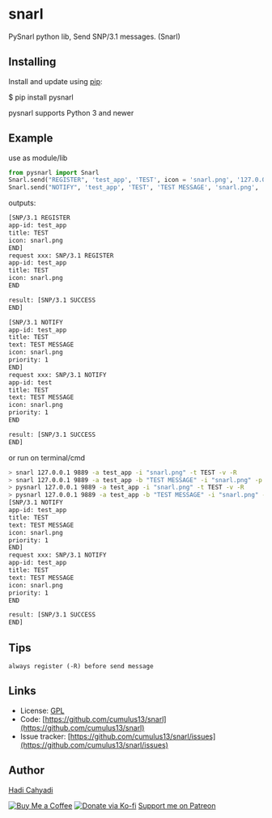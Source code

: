 # snarl

PySnarl python lib, Send SNP/3.1 messages. (Snarl)

## Installing

Install and update using [pip](https://pip.pypa.io/en/stable/quickstart/):

$ pip install pysnarl

pysnarl supports Python 3 and newer

## Example

use as module/lib

```python
from pysnarl import Snarl
Snarl.send("REGISTER", 'test_app', 'TEST', icon = 'snarl.png', '127.0.0.1', 9899, verbose = True)
Snarl.send("NOTIFY", 'test_app', 'TEST', 'TEST MESSAGE', 'snarl.png', '127.0.0.1', 9899, priority = 1, verbose = True)
```

outputs:
```bash
[SNP/3.1 REGISTER
app-id: test_app
title: TEST
icon: snarl.png
END]
request xxx: SNP/3.1 REGISTER
app-id: test_app
title: TEST
icon: snarl.png
END

result: [SNP/3.1 SUCCESS
END]

[SNP/3.1 NOTIFY
app-id: test_app
title: TEST
text: TEST MESSAGE
icon: snarl.png
priority: 1
END]
request xxx: SNP/3.1 NOTIFY
app-id: test
title: TEST
text: TEST MESSAGE
icon: snarl.png
priority: 1
END

result: [SNP/3.1 SUCCESS
END]
```

or run on terminal/cmd

```bash
> snarl 127.0.0.1 9889 -a test_app -i "snarl.png" -t TEST -v -R
> snarl 127.0.0.1 9889 -a test_app -b "TEST MESSAGE" -i "snarl.png" -p 1 -t TEST -v -N
> pysnarl 127.0.0.1 9889 -a test_app -i "snarl.png" -t TEST -v -R
> pysnarl 127.0.0.1 9889 -a test_app -b "TEST MESSAGE" -i "snarl.png" -p 1 -t TEST -v -N
[SNP/3.1 NOTIFY
app-id: test_app
title: TEST
text: TEST MESSAGE
icon: snarl.png
priority: 1
END]
request xxx: SNP/3.1 NOTIFY
app-id: test_app
title: TEST
text: TEST MESSAGE
icon: snarl.png
priority: 1
END

result: [SNP/3.1 SUCCESS
END]
```

## Tips
`always register (-R) before send message`

## Links

- License: [GPL](https://github.com/cumulus13/snarl/blob/master/LICENSE.md)
- Code: [https://github.com/cumulus13/snarl](https://github.com/cumulus13/snarl)
- Issue tracker: [https://github.com/cumulus13/snarl/issues](https://github.com/cumulus13/snarl/issues)

## Author
[Hadi Cahyadi](mailto:cumulus13@gmail.com)

[![Buy Me a Coffee](https://www.buymeacoffee.com/assets/img/custom_images/orange_img.png)](https://www.buymeacoffee.com/cumulus13)
[![Donate via Ko-fi](https://ko-fi.com/img/githubbutton_sm.svg)](https://ko-fi.com/cumulus13)
 [Support me on Patreon](https://www.patreon.com/cumulus13)
